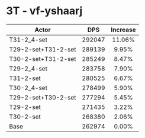# 3T - vf-yshaarj
| Actor | DPS | Increase |
|---|:---:|:---:|
|T31-2_4-set|292047|11.06%|
|T29-2-set+T31-2-set|289139|9.95%|
|T30-2-set+T31-2-set|285249|8.47%|
|T29-2_4-set|283758|7.90%|
|T31-2-set|280525|6.67%|
|T30-2_4-set|278499|5.90%|
|T29-2-set+T30-2-set|277294|5.45%|
|T29-2-set|271435|3.22%|
|T30-2-set|268380|2.06%|
|Base|262974|0.00%|
